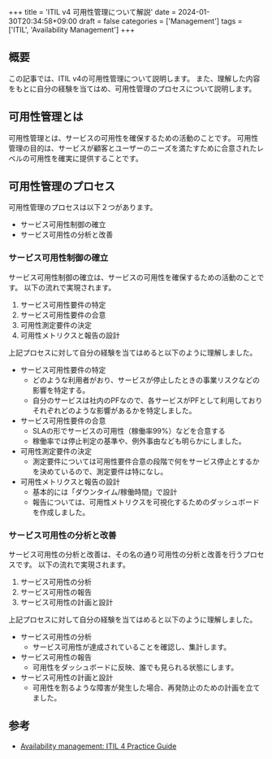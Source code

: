 +++
title = 'ITIL v4 可用性管理について解説'
date = 2024-01-30T20:34:58+09:00
draft = false
categories = ['Management']
tags = ['ITIL', 'Availability Management']
+++

## 概要
この記事では、ITIL v4の可用性管理について説明します。
また、理解した内容をもとに自分の経験を当てはめ、可用性管理のプロセスについて説明します。

## 可用性管理とは
可用性管理とは、サービスの可用性を確保するための活動のことです。
可用性管理の目的は、サービスが顧客とユーザーのニーズを満たすために合意されたレベルの可用性を確実に提供することです。

## 可用性管理のプロセス

可用性管理のプロセスは以下２つがあります。

* サービス可用性制御の確立
* サービス可用性の分析と改善

### サービス可用性制御の確立
サービス可用性制御の確立は、サービスの可用性を確保するための活動のことです。
以下の流れで実現されます。

1. サービス可用性要件の特定
2. サービス可用性要件の合意
3. 可用性測定要件の決定
4. 可用性メトリクスと報告の設計

上記プロセスに対して自分の経験を当てはめると以下のように理解しました。

* サービス可用性要件の特定
  * どのような利用者がおり、サービスが停止したときの事業リスクなどの影響を特定する。
  * 自分のサービスは社内のPFなので、各サービスがPFとして利用しておりそれぞれどのような影響があるかを特定しました。
* サービス可用性要件の合意
  * SLAの形でサービスの可用性（稼働率99%）などを合意する
  * 稼働率では停止判定の基準や、例外事由なども明らかにしました。
* 可用性測定要件の決定
  * 測定要件については可用性要件合意の段階で何をサービス停止とするかを決めているので、測定要件は特になし。
* 可用性メトリクスと報告の設計
  * 基本的には「ダウンタイム/稼働時間」で設計
  * 報告については、可用性メトリクスを可視化するためのダッシュボードを作成しました。

### サービス可用性の分析と改善
サービス可用性の分析と改善は、その名の通り可用性の分析と改善を行うプロセスです。
以下の流れで実現されます。

1. サービス可用性の分析
2. サービス可用性の報告
3. サービス可用性の計画と設計

上記プロセスに対して自分の経験を当てはめると以下のように理解しました。

* サービス可用性の分析
  * サービス可用性が達成されていることを確認し、集計します。
* サービス可用性の報告
  * 可用性をダッシュボードに反映、誰でも見られる状態にします。
* サービス可用性の計画と設計
  * 可用性を割るような障害が発生した場合、再発防止のための計画を立てました。


## 参考
* [Availability management: ITIL 4 Practice Guide](https://www.axelos.com/resource-hub/practice/availability-management-itil-4-practice-guide)